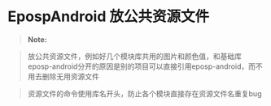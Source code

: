 # EpospAndroid 放公共资源文件
> **Note:**

>放公共资源文件，例如好几个模块库共用的图片和颜色值，和基础库eposp-android分开的原因是别的项目可以直接引用eposp-android，而不用去删除无用资源文件

>资源文件的命令使用库名开头，防止各个模块直接存在资源文件名重复bug




